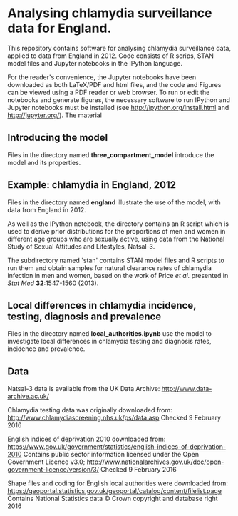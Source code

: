 # Analysing chlamydia surveillance data for England.

This repository contains software for analysing chlamydia surveillance data, applied to data from England in 2012. Code consists of R scrips, STAN model files and Jupyter notebooks in the IPython language.

For the reader's convenience, the Jupyter notebooks have been downloaded as both LaTeX/PDF and html files, and the code and Figures can be viewed using a PDF reader or web browser. To run or edit the notebooks and generate figures, the necessary software to run IPython and Jupyter notebooks must be installed (see http://ipython.org/install.html and http://jupyter.org/). The material

## Introducing the model

Files in the directory named **three_compartment_model** introduce the model and its properties.

## Example: chlamydia in England, 2012

Files in the directory named **england** illustrate the use of the model, with data from England in 2012.

As well as the IPython notebook, the directory contains an R script which is used to derive prior distributions for the proportions of men and women in different age groups who are sexually active, using data from the National Study of Sexual Attitudes and Lifestyles, Natsal-3.

The subdirectory named 'stan' contains STAN model files and R scripts to run them and obtain samples for natural clearance rates of chlamydia infection in men and women, based on the work of Price _et al._ presented in _Stat Med_ **32**:1547-1560 (2013).

## Local differences in chlamydia incidence, testing, diagnosis and prevalence

Files in the directory named **local_authorities.ipynb** use the model to investigate local differences in chlamydia testing and diagnosis rates, incidence and prevalence.

## Data

Natsal-3 data is available from the UK Data Archive:
http://www.data-archive.ac.uk/

Chlamydia testing data was originally downloaded from:
http://www.chlamydiascreening.nhs.uk/ps/data.asp
Checked 9 February 2016

English indices of deprivation 2010 downloaded from:
https://www.gov.uk/government/statistics/english-indices-of-deprivation-2010
Contains public sector information licensed under the Open Government Licence v3.0; http://www.nationalarchives.gov.uk/doc/open-government-licence/version/3/
Checked 9 February 2016

Shape files and coding for English local authorities were downloaded from:
https://geoportal.statistics.gov.uk/geoportal/catalog/content/filelist.page
Contains National Statistics data © Crown copyright and database right 2016
